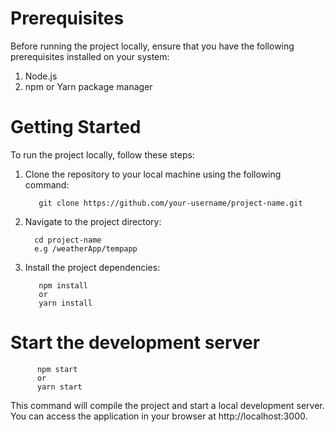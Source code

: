 # Prerequisites
Before running the project locally, ensure that you have the following prerequisites installed on your system:

1. Node.js
2. npm or Yarn package manager

# Getting Started
To run the project locally, follow these steps:

1. Clone the repository to your local machine using the following command:

          git clone https://github.com/your-username/project-name.git

2. Navigate to the project directory:

         cd project-name
         e.g /weatherApp/tempapp
   
4. Install the project dependencies:
   
          npm install
          or
          yarn install

# Start the development server
          npm start
          or
          yarn start
          
This command will compile the project and start a local development server. You can access the application in your browser at http://localhost:3000.
